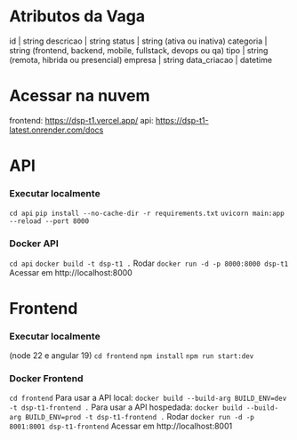 # Atributos da Vaga
id           | string
descricao    | string
status       | string (ativa ou inativa)
categoria    | string (frontend, backend, mobile, fullstack, devops ou qa)
tipo         | string (remota, hibrida ou presencial)
empresa      | string
data_criacao | datetime

# Acessar na nuvem
frontend: https://dsp-t1.vercel.app/
api: https://dsp-t1-latest.onrender.com/docs

# API
### Executar localmente
`cd api`
`pip install --no-cache-dir -r requirements.txt`
`uvicorn main:app --reload --port 8000`

### Docker API
`cd api`
`docker build -t dsp-t1 .`
Rodar `docker run -d -p 8000:8000 dsp-t1`
Acessar em http://localhost:8000

# Frontend
### Executar localmente
(node 22 e angular 19)
`cd frontend`
`npm install`
`npm run start:dev`

### Docker Frontend
`cd frontend`
Para usar a API local: `docker build --build-arg BUILD_ENV=dev -t dsp-t1-frontend .`
Para usar a API hospedada: `docker build --build-arg BUILD_ENV=prod -t dsp-t1-frontend .`
Rodar `docker run -d -p 8001:8001 dsp-t1-frontend`
Acessar em http://localhost:8001